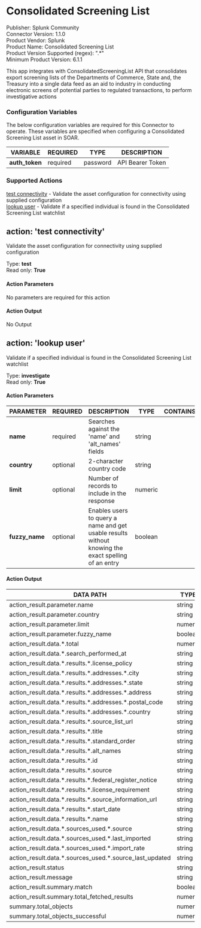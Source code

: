 [comment]: # "Auto-generated SOAR connector documentation"
# Consolidated Screening List

Publisher: Splunk Community  
Connector Version: 1.1.0  
Product Vendor: Splunk  
Product Name: Consolidated Screening List  
Product Version Supported (regex): ".\*"  
Minimum Product Version: 6.1.1  

This app integrates with ConsolidatedScreeningList API that consolidates export screening lists of the Departments of Commerce, State and, the Treasury into a single data feed as an aid to industry in conducting electronic screens of potential parties to regulated transactions, to perform investigative actions

[comment]: # "File: README.md"
[comment]: # "Copyright (c) 2020-2024 Splunk Inc."
[comment]: # ""
[comment]: # "Licensed under the Apache License, Version 2.0 (the 'License');"
[comment]: # "you may not use this file except in compliance with the License."
[comment]: # "You may obtain a copy of the License at"
[comment]: # ""
[comment]: # "    http://www.apache.org/licenses/LICENSE-2.0"
[comment]: # ""
[comment]: # "Unless required by applicable law or agreed to in writing, software distributed under"
[comment]: # "the License is distributed on an 'AS IS' BASIS, WITHOUT WARRANTIES OR CONDITIONS OF ANY KIND,"
[comment]: # "either express or implied. See the License for the specific language governing permissions"
[comment]: # "and limitations under the License."
[comment]: # ""

### Configuration Variables
The below configuration variables are required for this Connector to operate.  These variables are specified when configuring a Consolidated Screening List asset in SOAR.

VARIABLE | REQUIRED | TYPE | DESCRIPTION
-------- | -------- | ---- | -----------
**auth_token** |  required  | password | API Bearer Token

### Supported Actions  
[test connectivity](#action-test-connectivity) - Validate the asset configuration for connectivity using supplied configuration  
[lookup user](#action-lookup-user) - Validate if a specified individual is found in the Consolidated Screening List watchlist  

## action: 'test connectivity'
Validate the asset configuration for connectivity using supplied configuration

Type: **test**  
Read only: **True**

#### Action Parameters
No parameters are required for this action

#### Action Output
No Output  

## action: 'lookup user'
Validate if a specified individual is found in the Consolidated Screening List watchlist

Type: **investigate**  
Read only: **True**

#### Action Parameters
PARAMETER | REQUIRED | DESCRIPTION | TYPE | CONTAINS
--------- | -------- | ----------- | ---- | --------
**name** |  required  | Searches against the 'name' and 'alt_names' fields | string | 
**country** |  optional  | 2-character country code | string | 
**limit** |  optional  | Number of records to include in the response | numeric | 
**fuzzy_name** |  optional  | Enables users to query a name and get usable results without knowing the exact spelling of an entry | boolean | 

#### Action Output
DATA PATH | TYPE | CONTAINS | EXAMPLE VALUES
--------- | ---- | -------- | --------------
action_result.parameter.name | string |  |   Example name 
action_result.parameter.country | string |  |  
action_result.parameter.limit | numeric |  |   1 
action_result.parameter.fuzzy_name | boolean |  |   True  False 
action_result.data.\*.total | numeric |  |   135 
action_result.data.\*.search_performed_at | string |  |   2020-12-10T06:59:53.060+00:00 
action_result.data.\*.results.\*.license_policy | string |  |   Example license policy 
action_result.data.\*.results.\*.addresses.\*.city | string |  |   Example city 
action_result.data.\*.results.\*.addresses.\*.state | string |  |   Example state 
action_result.data.\*.results.\*.addresses.\*.address | string |  |   Example address 
action_result.data.\*.results.\*.addresses.\*.postal_code | string |  |   Example postal code 
action_result.data.\*.results.\*.addresses.\*.country | string |  |   Example country 
action_result.data.\*.results.\*.source_list_url | string |  `url`  |   http://example.com 
action_result.data.\*.results.\*.title | string |  |  
action_result.data.\*.results.\*.standard_order | string |  |  
action_result.data.\*.results.\*.alt_names | string |  |   Example name 
action_result.data.\*.results.\*.id | string |  `sha1`  |   1a3ccc08ecbb40155a4cce8d9c9ace917f54cc74 
action_result.data.\*.results.\*.source | string |  |   Example source 
action_result.data.\*.results.\*.federal_register_notice | string |  |   Example register notice 
action_result.data.\*.results.\*.license_requirement | string |  |   Example license requirement 
action_result.data.\*.results.\*.source_information_url | string |  `url`  |   http://example.com 
action_result.data.\*.results.\*.start_date | string |  |   2019-05-21 
action_result.data.\*.results.\*.name | string |  |   Example name 
action_result.data.\*.sources_used.\*.source | string |  |   Example source 
action_result.data.\*.sources_used.\*.last_imported | string |  |   2020-12-10T06:35:04.366+00:00 
action_result.data.\*.sources_used.\*.import_rate | string |  |   Hourly 
action_result.data.\*.sources_used.\*.source_last_updated | string |  |   2020-07-22T15:56:51.583+00:00 
action_result.status | string |  |   success  failed 
action_result.message | string |  |   Match: True 
action_result.summary.match | boolean |  |   True  False 
action_result.summary.total_fetched_results | numeric |  |   1 
summary.total_objects | numeric |  |   1 
summary.total_objects_successful | numeric |  |   1 